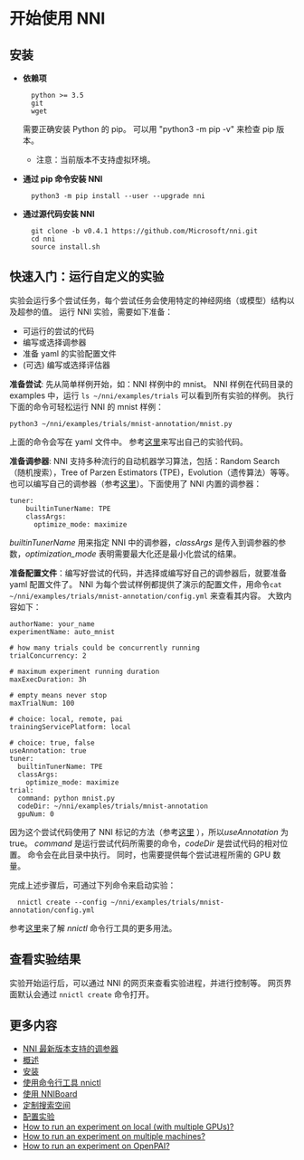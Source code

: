 # **开始使用 NNI**

## **安装**

* **依赖项**
    
        python >= 3.5
        git
        wget
        
    
    需要正确安装 Python 的 pip。 可以用 "python3 -m pip -v" 来检查 pip 版本。
    
    * 注意：当前版本不支持虚拟环境。

* **通过 pip 命令安装 NNI**
    
        python3 -m pip install --user --upgrade nni
        

* **通过源代码安装 NNI**
    
        git clone -b v0.4.1 https://github.com/Microsoft/nni.git
        cd nni
        source install.sh
        

## **快速入门：运行自定义的实验**

实验会运行多个尝试任务，每个尝试任务会使用特定的神经网络（或模型）结构以及超参的值。 运行 NNI 实验，需要如下准备：

* 可运行的尝试的代码
* 编写或选择调参器
* 准备 yaml 的实验配置文件
* (可选) 编写或选择评估器

**准备尝试**: 先从简单样例开始，如：NNI 样例中的 mnist。 NNI 样例在代码目录的 examples 中，运行 `ls ~/nni/examples/trials` 可以看到所有实验的样例。 执行下面的命令可轻松运行 NNI 的 mnist 样例：

    python3 ~/nni/examples/trials/mnist-annotation/mnist.py

上面的命令会写在 yaml 文件中。 参考[这里](howto_1_WriteTrial.md)来写出自己的实验代码。

**准备调参器**: NNI 支持多种流行的自动机器学习算法，包括：Random Search（随机搜索），Tree of Parzen Estimators (TPE)，Evolution（遗传算法）等等。 也可以编写自己的调参器（参考[这里](howto_2_CustomizedTuner.md)）。下面使用了 NNI 内置的调参器：

    tuner:
        builtinTunerName: TPE
        classArgs:
          optimize_mode: maximize

*builtinTunerName* 用来指定 NNI 中的调参器，*classArgs* 是传入到调参器的参数，*optimization_mode* 表明需要最大化还是最小化尝试的结果。

**准备配置文件**：编写好尝试的代码，并选择或编写好自己的调参器后，就要准备 yaml 配置文件了。 NNI 为每个尝试样例都提供了演示的配置文件，用命令`cat ~/nni/examples/trials/mnist-annotation/config.yml` 来查看其内容。 大致内容如下：

    authorName: your_name
    experimentName: auto_mnist
    
    # how many trials could be concurrently running
    trialConcurrency: 2
    
    # maximum experiment running duration
    maxExecDuration: 3h
    
    # empty means never stop
    maxTrialNum: 100
    
    # choice: local, remote, pai
    trainingServicePlatform: local
    
    # choice: true, false  
    useAnnotation: true
    tuner:
      builtinTunerName: TPE
      classArgs:
        optimize_mode: maximize
    trial:
      command: python mnist.py
      codeDir: ~/nni/examples/trials/mnist-annotation
      gpuNum: 0
    

因为这个尝试代码使用了 NNI 标记的方法（参考[这里](../tools/annotation/README.md) ），所以*useAnnotation* 为 true。 *command* 是运行尝试代码所需要的命令，*codeDir* 是尝试代码的相对位置。 命令会在此目录中执行。 同时，也需要提供每个尝试进程所需的 GPU 数量。

完成上述步骤后，可通过下列命令来启动实验：

      nnictl create --config ~/nni/examples/trials/mnist-annotation/config.yml
    

参考[这里](NNICTLDOC.md)来了解 *nnictl* 命令行工具的更多用法。

## 查看实验结果

实验开始运行后，可以通过 NNI 的网页来查看实验进程，并进行控制等。 网页界面默认会通过 `nnictl create` 命令打开。

## 更多内容

* [NNI 最新版本支持的调参器](./HowToChooseTuner.md)
* [概述](Overview.md)
* [安装](Installation.md)
* [使用命令行工具 nnictl](NNICTLDOC.md)
* [使用 NNIBoard](WebUI.md)
* [定制搜索空间](SearchSpaceSpec.md)
* [配置实验](ExperimentConfig.md)
* [How to run an experiment on local (with multiple GPUs)?](tutorial_1_CR_exp_local_api.md)
* [How to run an experiment on multiple machines?](tutorial_2_RemoteMachineMode.md)
* [How to run an experiment on OpenPAI?](PAIMode.md)